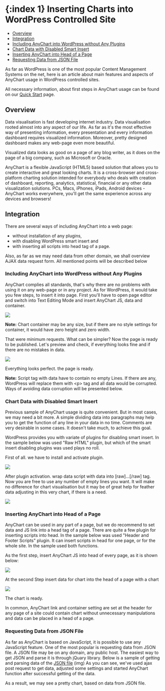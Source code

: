 {:index 1}
Inserting Charts into WordPress Controlled Site 
===========
  
* [Overview](#overview)
* [Integration](#integration)
 * [Including AnyChart into WordPress without Any Plugins](including_anychart_into_wordpress_without_any_plugins)
 * [Chart Data with Disabled Smart Insert](#chart_data_with_disabled_smart_insert)
 * [Inserting AnyChart into Head of a Page](#inserting_anychart_into_head_of_a_page)
 * [Requesting Data from JSON File](#requesting_data_from_json_file)
  
  
As far as WordPress is one of the most popular Content Management Systems on the net, here is an article about main 
features and aspects of AnyChart usage in WordPress controlled sites.
  
All necessary information, about first steps in AnyChart usage can be found on our 
[Quick Start](../Quick_Start/Quick_Start) page.

## Overview

Data visualisation is fast developing internet industry. Data visualisation rooted almost into any aspect of our life. 
As far as it's the most effective way of presenting information, every presentation and every information dashboard 
requires visualized information. Moreover, pretty designed dashboard makes any web-page even more beautiful.
  
  
Visualized data looks as good on a page of any blog writer, as it does on the page of a big company, such as Microsoft 
or Oracle.
  

AnyChart is a flexible JavaScript (HTML5) based solution that allows you to create interactive and great looking 
charts. It is a cross-browser and cross-platform charting solution intended for everybody who deals with creation of 
dashboard, reporting, analytics, statistical, financial or any other data visualization solutions. PCs, Macs, iPhones, 
iPads, Android devices - AnyChart works everywhere, you'll get the same experience across any devices and browsers! 

## Integration

There are several ways of including AnyChart into a web page:
 * without installation of any plugins, 
 * with disabling WordPress smart insert and 
 * with inserting all scripts into head tag of a page.
  
Also, as far as we may need data from other domain, we shall overview AJAX data request form. All mentioned points will 
be described below

### Including AnyChart into WordPress without Any Plugins

AnyChart complies all standards, that's why there are no problems with using it on any web-page or in any project. As 
for WordPress, it would take you few steps, to insert it into page. First you'll have to open page editor and switch 
into Text Editing Mode and insert AnyChart JS, data and container.

![](http://cdn.anychart.com/images/wordpress/no_plugins.png)

**Note:** Chart container may be any size, but if there are no style settings for container, it would have zero height 
and zero width.

That were minimum requests. What can be simpler? Now the page is ready to be published. Let's preview and check, if 
everything looks fine and if there are no mistakes in data.

![](http://cdn.anychart.com/images/wordpress/preview.png)

Everything looks perfect. the page is ready.
  
  
**Note:** Script tag with data have to contain no empty Lines. If there are any, WordPress will replace them with \<p> 
tag and all data would be corrupted. Ways of avoiding data corruption will be presented below.

### Chart Data with Disabled Smart Insert

Previous sample of AnyChart usage is quite convenient. But in most cases, we may need a bit more. A simple dividing data 
into paragraphs may help you to get the function of any line in your data in no time. Comments are very desirable in 
some cases. It doesn't take much, to achieve this goal. 
  
  
WordPress provides you with variate of plugins for disabling smart insert. In the sample below was used "Raw HTML" 
plugin, but which of the smart insert disabling plugins was used plays no roll.
  
  
First of all. we have to install and activate plugin.

![](http://cdn.anychart.com/images/wordpress/pluging_activation.png)

After plugin activation. wrap data script with data into \[raw]...\[/raw] tag. Now you are free to use any number of 
empty lines you want. It will make no difference for chart visualisation but it may be of great help for feather data 
adjusting in this very chart, if there is a need.

![](http://cdn.anychart.com/images/wordpress/raw_html.png)

### Inserting AnyChart into Head of a Page

AnyChart can be used in any part of a page, but we do recommend to set data and JS link into a head tag of a page. 
There are quite a few plugin for inserting scripts into head. In the sample below was used "Header and Footer Scripts" 
plugin. It can insert scripts in head for one page, or for the whole site. In the sample used both functions.
  
  
As the first step, insert AnyChart JS into head of every page, as it is shown below:

![](http://cdn.anychart.com/images/wordpress/header_plugin.png)

At the second Step insert data for chart into the head of a page with a chart 

![](http://cdn.anychart.com/images/wordpress/header_script.png)

The chart is ready.
  
  
In common, AnyChart link and container setting are set at the header for any page of a site could contain chart 
without unnecessary manipulations and data can be placed in a head of a page.

### Requesting Data from JSON File

As far as AnyChart is based on JavaScript, it is possible to use any JavaScript feature. One of the most popular is 
requesting data from JSON file. A JSON file may be on any domain, any public host. The easiest way to get JSON and 
parse it is through jQuary library. Below is a sample of getting and parsing  data of the [JSON file](http://cdn.anychart.com/data/wordpress_article_data.json)
  (img)
As you can see, we've used ajax post request to get data, adjusted some settings and started AnyChart function after 
successful getting of the data. 
  
  
As a result, we may see a pretty chart, based on data from JSON file.
